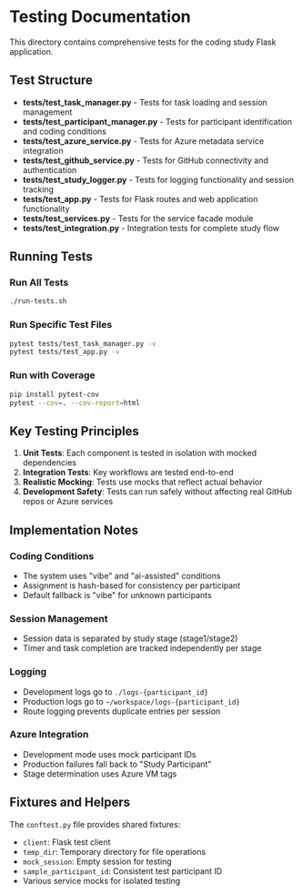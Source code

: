# Testing Documentation

This directory contains comprehensive tests for the coding study Flask application.

## Test Structure

- **tests/test_task_manager.py** - Tests for task loading and session management
- **tests/test_participant_manager.py** - Tests for participant identification and coding conditions
- **tests/test_azure_service.py** - Tests for Azure metadata service integration
- **tests/test_github_service.py** - Tests for GitHub connectivity and authentication
- **tests/test_study_logger.py** - Tests for logging functionality and session tracking
- **tests/test_app.py** - Tests for Flask routes and web application functionality
- **tests/test_services.py** - Tests for the service facade module
- **tests/test_integration.py** - Integration tests for complete study flow

## Running Tests

### Run All Tests
```bash
./run-tests.sh
```

### Run Specific Test Files
```bash
pytest tests/test_task_manager.py -v
pytest tests/test_app.py -v
```

### Run with Coverage
```bash
pip install pytest-cov
pytest --cov=. --cov-report=html
```

## Key Testing Principles

1. **Unit Tests**: Each component is tested in isolation with mocked dependencies
2. **Integration Tests**: Key workflows are tested end-to-end
3. **Realistic Mocking**: Tests use mocks that reflect actual behavior
4. **Development Safety**: Tests can run safely without affecting real GitHub repos or Azure services

## Implementation Notes

### Coding Conditions
- The system uses "vibe" and "ai-assisted" conditions
- Assignment is hash-based for consistency per participant
- Default fallback is "vibe" for unknown participants

### Session Management
- Session data is separated by study stage (stage1/stage2)
- Timer and task completion are tracked independently per stage

### Logging
- Development logs go to `./logs-{participant_id}`
- Production logs go to `~/workspace/logs-{participant_id}`
- Route logging prevents duplicate entries per session

### Azure Integration
- Development mode uses mock participant IDs
- Production failures fall back to "Study Participant"
- Stage determination uses Azure VM tags

## Fixtures and Helpers

The `conftest.py` file provides shared fixtures:
- `client`: Flask test client
- `temp_dir`: Temporary directory for file operations
- `mock_session`: Empty session for testing
- `sample_participant_id`: Consistent test participant ID
- Various service mocks for isolated testing
